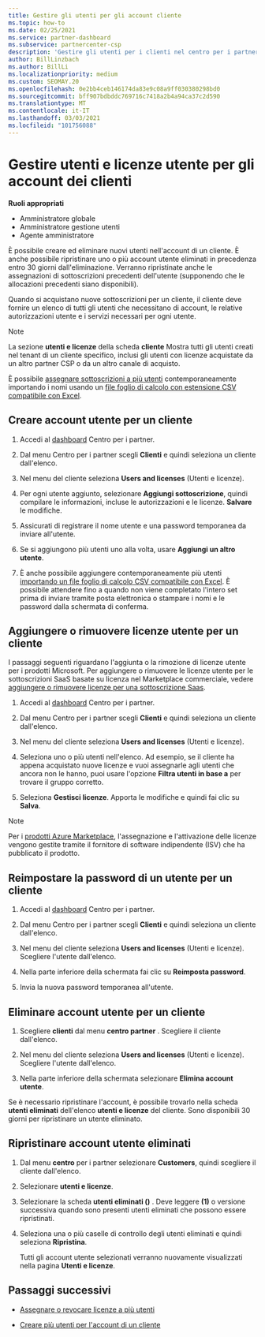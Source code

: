 ```yaml
---
title: Gestire gli utenti per gli account cliente
ms.topic: how-to
ms.date: 02/25/2021
ms.service: partner-dashboard
ms.subservice: partnercenter-csp
description: 'Gestire gli utenti per i clienti nel centro per i partner: creare account utente, aggiungere o rimuovere licenze utente, reimpostare le password ed eliminare o ripristinare gli account utente.'
author: BillLinzbach
ms.author: BillLi
ms.localizationpriority: medium
ms.custom: SEOMAY.20
ms.openlocfilehash: 0e2bb4ceb146174da83e9c08a9ff030380298bd0
ms.sourcegitcommit: bff907bdbddc769716c7418a2b4a94ca37c2d590
ms.translationtype: MT
ms.contentlocale: it-IT
ms.lasthandoff: 03/03/2021
ms.locfileid: "101756088"
---
```

# <a name="manage-users-and-user-licenses-for-customer-accounts"></a>Gestire utenti e licenze utente per gli account dei clienti 

**Ruoli appropriati**

- Amministratore globale
- Amministratore gestione utenti
- Agente amministratore


È possibile creare ed eliminare nuovi utenti nell'account di un cliente. È anche possibile ripristinare uno o più account utente eliminati in precedenza entro 30 giorni dall'eliminazione. Verranno ripristinate anche le assegnazioni di sottoscrizioni precedenti dell'utente (supponendo che le allocazioni precedenti siano disponibili).

Quando si acquistano nuove sottoscrizioni per un cliente, il cliente deve fornire un elenco di tutti gli utenti che necessitano di account, le relative autorizzazioni utente e i servizi necessari per ogni utente.  

>[!NOTE]
>La sezione **utenti e licenze** della scheda **cliente** Mostra tutti gli utenti creati nel tenant di un cliente specifico, inclusi gli utenti con licenze acquistate da un altro partner CSP o da un altro canale di acquisto.

È possibile [assegnare sottoscrizioni a più utenti](bulk-license-provisioning-for-multiple-users.md) contemporaneamente importando i nomi usando un [file foglio di calcolo con estensione CSV compatibile con Excel](adding-multiple-users-to-a-customer-account.md).

<a href="" id="createuseraccounts"></a>

## <a name="create-user-accounts-for-a-customer"></a>Creare account utente per un cliente

1. Accedi al [dashboard](https://partner.microsoft.com/dashboard) Centro per i partner.

2. Dal menu Centro per i partner scegli **Clienti** e quindi seleziona un cliente dall'elenco.

3. Nel menu del cliente seleziona **Users and licenses** (Utenti e licenze).

4. Per ogni utente aggiunto, selezionare **Aggiungi sottoscrizione**, quindi compilare le informazioni, incluse le autorizzazioni e le licenze. **Salvare** le modifiche.

5. Assicurati di registrare il nome utente e una password temporanea da inviare all'utente.

6. Se si aggiungono più utenti uno alla volta, usare **Aggiungi un altro utente**.

7. È anche possibile aggiungere contemporaneamente più utenti [importando un file foglio di calcolo CSV compatibile con Excel](adding-multiple-users-to-a-customer-account.md). È possibile attendere fino a quando non viene completato l'intero set prima di inviare tramite posta elettronica o stampare i nomi e le password dalla schermata di conferma.

<a href="" id="userlicensing"></a>

## <a name="add-or-remove-user-licenses-for-a-customer"></a>Aggiungere o rimuovere licenze utente per un cliente

I passaggi seguenti riguardano l'aggiunta o la rimozione di licenze utente per i prodotti Microsoft. Per aggiungere o rimuovere le licenze utente per le sottoscrizioni SaaS basate su licenza nel Marketplace commerciale, vedere [aggiungere o rimuovere licenze per una sottoscrizione Saas](csp-commercial-marketplace-manage.md#add-or-remove-licenses-for-a-saas-subscription).

1. Accedi al [dashboard](https://partner.microsoft.com/dashboard) Centro per i partner.

2. Dal menu Centro per i partner scegli **Clienti** e quindi seleziona un cliente dall'elenco.

3. Nel menu del cliente seleziona **Users and licenses** (Utenti e licenze).

4. Seleziona uno o più utenti nell'elenco. Ad esempio, se il cliente ha appena acquistato nuove licenze e vuoi assegnarle agli utenti che ancora non le hanno, puoi usare l'opzione **Filtra utenti in base a** per trovare il gruppo corretto.

5. Seleziona **Gestisci licenze**. Apporta le modifiche e quindi fai clic su **Salva**.

> [!NOTE]
> Per i [prodotti Azure Marketplace](csp-commercial-marketplace-manage.md#assign-licenses-and-activate-a-subscription-on-behalf-of-a-customer), l'assegnazione e l'attivazione delle licenze vengono gestite tramite il fornitore di software indipendente (ISV) che ha pubblicato il prodotto.

<a href="" id="resetpassword"></a>

## <a name="reset-a-users-password-for-a-customer"></a>Reimpostare la password di un utente per un cliente

1. Accedi al [dashboard](https://partner.microsoft.com/dashboard) Centro per i partner.

2. Dal menu Centro per i partner scegli **Clienti** e quindi seleziona un cliente dall'elenco.

3. Nel menu del cliente seleziona **Users and licenses** (Utenti e licenze). Scegliere l'utente dall'elenco.

4. Nella parte inferiore della schermata fai clic su **Reimposta password**. 

5. Invia la nuova password temporanea all'utente.

<a href="" id="deleteuseraccounts"></a>

## <a name="delete-user-accounts-for-a-customer"></a>Eliminare account utente per un cliente

1. Scegliere **clienti** dal menu **centro partner** . Scegliere il cliente dall'elenco.

2. Nel menu del cliente seleziona **Users and licenses** (Utenti e licenze). Scegliere l'utente dall'elenco.

3. Nella parte inferiore della schermata selezionare **Elimina account utente**.

Se è necessario ripristinare l'account, è possibile trovarlo nella scheda **utenti eliminati** dell'elenco **utenti e licenze** del cliente. Sono disponibili 30 giorni per ripristinare un utente eliminato.

<a href="" id="restoreuseraccounts"></a>

## <a name="restore-deleted-user-accounts"></a>Ripristinare account utente eliminati

1. Dal menu **centro** per i partner selezionare **Customers**, quindi scegliere il cliente dall'elenco.

2. Selezionare **utenti e licenze**.

3. Selezionare la scheda **utenti eliminati ()** . Deve leggere **(1)** o versione successiva quando sono presenti utenti eliminati che possono essere ripristinati.

4. Seleziona una o più caselle di controllo degli utenti eliminati e quindi seleziona **Ripristina**.

    Tutti gli account utente selezionati verranno nuovamente visualizzati nella pagina **Utenti e licenze**.

## <a name="next-steps"></a>Passaggi successivi

- [Assegnare o revocare licenze a più utenti](bulk-license-provisioning-for-multiple-users.md)

- [Creare più utenti per l'account di un cliente](adding-multiple-users-to-a-customer-account.md)